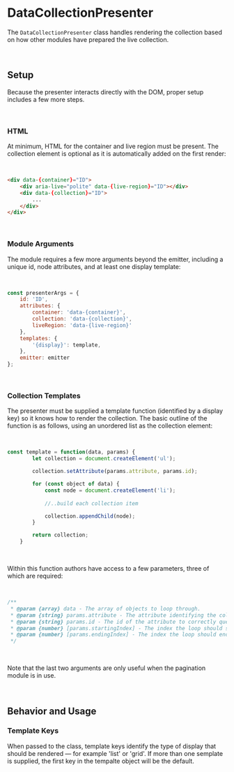 # DataCollectionPresenter
The `DataCollectionPresenter` class handles rendering the collection based on how other modules have prepared the live collection.

<br>

## Setup
Because the presenter interacts directly with the DOM, proper setup includes a few more steps.

<br> 

### HTML
At minimum, HTML for the container and live region must be present. The collection element is optional as it is automatically added on the first render:

<br>

```html
<div data-{container}="ID">
	<div aria-live="polite" data-{live-region}="ID"></div>
	<div data-{collection}="ID">
		...
	</div>
</div>
```

<br>

### Module Arguments
The module requires a few more arguments beyond the emitter, including a unique id, node attributes, and at least one display template:

<br>

```javascript
const presenterArgs = {
	id: 'ID',
	attributes: {
		container: 'data-{container}',
		collection: 'data-{collection}',
		liveRegion: 'data-{live-region}'
	},
	templates: {
		'{display}': template,
	},
	emitter: emitter
};	
```

<br>

### Collection Templates
The presenter must be supplied a template function (identified by a display key) so it knows how to render the collection. The basic outline of the function is as follows, using an unordered list as the collection element:

<br>

```javascript
const template = function(data, params) {
		let collection = document.createElement('ul');

		collection.setAttribute(params.attribute, params.id);

		for (const object of data) {
			const node = document.createElement('li');
			
			//..build each collection item

			collection.appendChild(node);
		}

		return collection;
	}
```

<br>

Within this function authors have access to a few parameters, three of which are required:

<br>

```javascript
/**
 * @param {array} data - The array of objects to loop through.
 * @param {string} params.attribute - The attribute identifying the collection node.
 * @param {string} params.id - The id of the attribute to correctly query the right node.
 * @param {number} [params.startingIndex] - The index the loop should start at.
 * @param {number} [params.endingIndex] - The index the loop should end at.
 */
```

<br>

Note that the last two arguments are only useful when the pagination module is in use.


<br>


## Behavior and Usage
### Template Keys
When passed to the class, template keys identify the type of display that should be rendered — for example 'list' or 'grid'. If more than one semplate is supplied, the first key in the tempalte object will be the default.